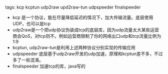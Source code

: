

tags: kcp
    kcptun
    udp2raw
    upd2raw-tun
	udpspeeder
    finalspeeder




- kcp 是一个协议，能在尽量降低延迟的情况下，加大传输流量。底层使用UDP，也可以是tcp
- udp2raw是一个把udp协议伪装成tcp的底层库，因为udp流量太大某些运营商会QoS，对tcp则不。例如运营商限制了你的网络出口udp和tcp流量比例为1:9 
- kcptun, udp2raw-tun是利用上述两种协议分别实现的传输应用
- udpspeeder  底层基于udp2raw开发的udp加速，原理和kcptun差不多，不过多了一些混淆。
- finalspeeder 加速tcp的库，java写的



